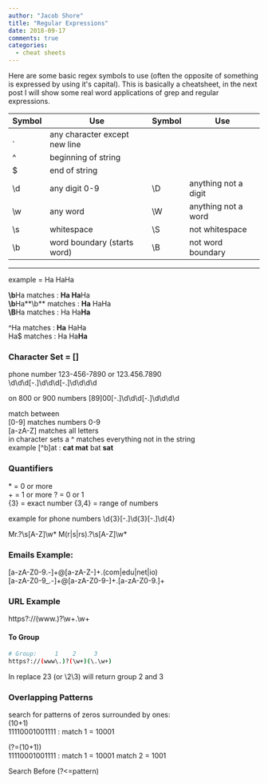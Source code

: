 ```yaml
---
author: "Jacob Shore"
title: "Regular Expressions"
date: 2018-09-17
comments: true
categories:
  - cheat sheets
---
```


Here are some basic regex symbols to use (often the opposite of something is expressed by using it's capital). This is basically a cheatsheet, in the next post I will show some real word applications of grep and regular expressions.

| Symbol | Use                           | Symbol | Use                  |
| ------ | ----------------------------- | ------ | -------------------- |
| .      | any character except new line |
| ^      | beginning of string           |
| \$     | end of string                 |
| \d     | any digit 0-9                 | \D     | anything not a digit |
| \w     | any word                      | \W     | anything not a word  |
| \s     | whitespace                    | \S     | not whitespace       |
| \b     | word boundary (starts word)   | \B     | not word boundary    |

<hr>

example = Ha HaHa

**\b**Ha matches : **Ha Ha**Ha  
**\b**Ha**\b** matches : **Ha** HaHa  
**\B**Ha matches : Ha Ha**Ha**

^Ha matches : **Ha** HaHa  
Ha\$ matches : Ha Ha**Ha**

### Character Set = []

phone number 123-456-7890 or 123.456.7890  
\d\d\d[-.]\d\d\d[-.]\d\d\d\d

on 800 or 900 numbers
[89]00[-.]\d\d\d[-.]\d\d\d\d

match between  
[0-9] matches numbers 0-9  
[a-zA-Z] matches all letters  
in character sets a ^ matches everything not in the string  
example [^b]at : **cat mat** bat **sat**

### Quantifiers

\* = 0 or more  
\+ = 1 or more
? = 0 or 1  
{3} = exact number
{3,4} = range of numbers

example for phone numbers
\d{3}[-.]\d{3}[-.]\d{4}

Mr\.?\s[A-Z]\w*
M(r|s|rs)\.?\s[A-Z]\w*

### Emails Example:

[a-zA-Z0-9.-]+@[a-zA-Z-]+\.(com|edu|net|io)  
[a-zA-Z0-9_.-]+@[a-zA-Z0-9-]+\.[a-zA-Z0-9.]+

### URL Example

https?://(www\.)?\w+\.\w+

#### To Group

```bash
# Group:     1    2     3
https?://(www\.)?(\w+)(\.\w+)
```

In replace $2$3 (or \2\3) will return group 2 and 3

### Overlapping Patterns

search for patterns of zeros surrounded by ones:  
(10+1)  
11110001001111 : match 1 = 10001

(?=(10+1))  
11110001001111 : match 1 = 10001 match 2 = 1001

Search Before (?<=pattern)
